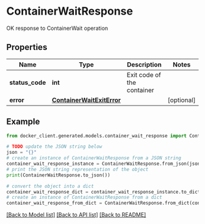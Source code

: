 # ContainerWaitResponse

OK response to ContainerWait operation

## Properties

Name | Type | Description | Notes
------------ | ------------- | ------------- | -------------
**status_code** | **int** | Exit code of the container | 
**error** | [**ContainerWaitExitError**](ContainerWaitExitError.md) |  | [optional] 

## Example

```python
from docker_client.generated.models.container_wait_response import ContainerWaitResponse

# TODO update the JSON string below
json = "{}"
# create an instance of ContainerWaitResponse from a JSON string
container_wait_response_instance = ContainerWaitResponse.from_json(json)
# print the JSON string representation of the object
print(ContainerWaitResponse.to_json())

# convert the object into a dict
container_wait_response_dict = container_wait_response_instance.to_dict()
# create an instance of ContainerWaitResponse from a dict
container_wait_response_from_dict = ContainerWaitResponse.from_dict(container_wait_response_dict)
```
[[Back to Model list]](../README.md#documentation-for-models) [[Back to API list]](../README.md#documentation-for-api-endpoints) [[Back to README]](../README.md)


